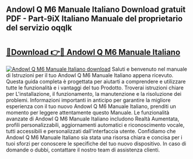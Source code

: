 ## Andowl Q M6 Manuale Italiano Download gratuit PDF - Part-9iX Italiano Manuale del proprietario del servizio oqqlk

# <h2><a href="http://dfdrs36.blite.top/?on=Andowl+Q+M6+Manuale+Italiano">🔗Download 👉🔴 Andowl Q M6 Manuale Italiano</a></h2>

[![Andowl Q M6 Manuale Italiano download](https://i.imgur.com/lujVjoI.png)](http://dfdrs36.blite.top/?on=Andowl+Q+M6+Manuale+Italiano)
Saluti e benvenuto nel manuale di Istruzioni per il tuo Andowl Q M6 Manuale Italiano appena ricevuto. Questa guida completa è progettata per aiutarti a comprendere e utilizzare tutte le funzionalità e i vantaggi del tuo Prodotto. Troverai istruzioni chiare per L'installazione, il funzionamento, la manutenzione e la risoluzione dei problemi. Informazioni importanti in anticipo per garantire la migliore esperienza con il tuo nuovo Andowl Q M6 Manuale Italiano, prenditi un momento per leggere attentamente questo Manuale. Le funzionalità avanzate di Andowl Q M6 Manuale Italiano includono Realtà Aumentata, profili personalizzabili, aggiornamenti automatici e riconoscimento vocale, tutti accessibili e personalizzati dall'interfaccia utente. Confidiamo che Andowl Q M6 Manuale Italiano sia stata una risorsa chiara e concisa per i tuoi sforzi per conoscere le specifiche del tuo nuovo dispositivo. In caso di domande o dubbi, contattare il nostro team di assistenza clienti.
